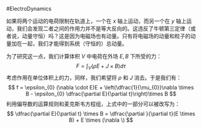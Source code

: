 #ElectroDynamics 

如果将两个运动的电荷限制在轨道上，一个在 $x$ 轴上运动，而另一个在 $y$ 轴上运动，我们会发现二者之间的作用力并不是等大反向的。这违反了牛顿第三定律（或者说，动量守恒）吗？这是因为电磁场也有动量。只有将电磁场的动量和粒子的动量加在一起，我们才能得到系统（守恒的）总动量。

为了研究这一点，我们计算体积 $V$ 中电荷在外场 $E,B$ 下所受的力：
$$
F =  \int_{V} (\rho E + J  \times B) d \tau 
$$
考虑作用在单位体积上的力，同样，我们希望将 $\rho$ 和 $J$ 消去。于是我们有：
$$
f = \epsilon_{0} (\nabla \cdot E)E + \left(\dfrac{1}{\mu_{0}}\nabla \times B  - \epsilon_{0} \dfrac{\partial E}{\partial t}\right)\times B
$$
利用偏导数的运算规则和麦克斯韦方程组，上式中的一部分可以被改写为：
$$
\dfrac{\partial E}{\partial t} \times B = \dfrac{\partial }{\partial t}(E \times B) + E \times (\nabla  \)
$$